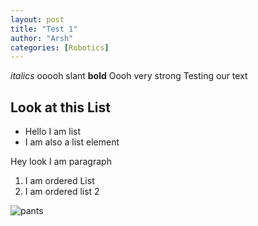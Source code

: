 ```yaml
---
layout: post
title: "Test 1"
author: "Arsh"
categories: [Robotics]
---
```


*italics* ooooh slant
**bold** Oooh very strong
Testing our text

## Look at this List

* Hello I am list
* I am also a list element

Hey look I am paragraph

1. I am ordered List
2. I am ordered list 2

![pants](https://www.childrensplace.com/wcsstore/GlobalSAS/images/tcp/products/500/2057032_FX.jpg)
